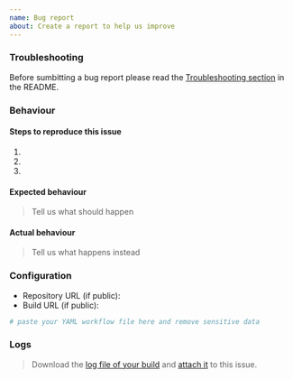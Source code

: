```yaml
---
name: Bug report
about: Create a report to help us improve
---
```


### Troubleshooting

Before sumbitting a bug report please read the [Troubleshooting section](https://github.com/docker/build-push-action#troubleshooting) in the README.

### Behaviour

#### Steps to reproduce this issue

1.
2.
3.

#### Expected behaviour

> Tell us what should happen

#### Actual behaviour

> Tell us what happens instead

### Configuration

* Repository URL (if public): 
* Build URL (if public): 

```yml
# paste your YAML workflow file here and remove sensitive data
```

### Logs

> Download the [log file of your build](https://help.github.com/en/actions/configuring-and-managing-workflows/managing-a-workflow-run#downloading-logs) and [attach it](https://help.github.com/en/github/managing-your-work-on-github/file-attachments-on-issues-and-pull-requests) to this issue.
